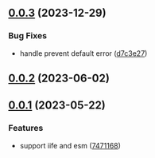 ## [0.0.3](https://github.com/varletjs/bounce-fixer/compare/v0.0.2...v0.0.3) (2023-12-29)


### Bug Fixes

* handle prevent default error ([d7c3e27](https://github.com/varletjs/bounce-fixer/commit/d7c3e2750ca3bef0ff62a153118427e74487c8d6))



## [0.0.2](https://github.com/varletjs/bounce-fixer/compare/v0.0.1...v0.0.2) (2023-06-02)



## [0.0.1](https://github.com/varletjs/bounce-fixer/compare/7471168d77b8725813ed4bffd587a94197040d31...v0.0.1) (2023-05-22)


### Features

* support iife and esm ([7471168](https://github.com/varletjs/bounce-fixer/commit/7471168d77b8725813ed4bffd587a94197040d31))



